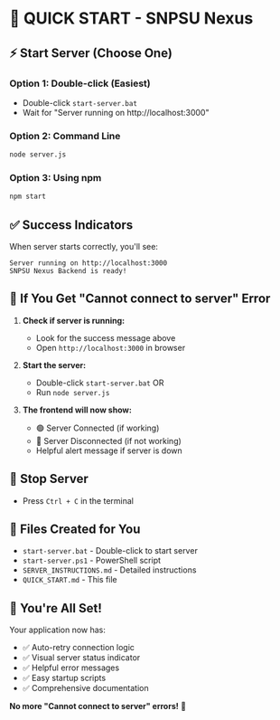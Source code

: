 # 🚀 QUICK START - SNPSU Nexus

## ⚡ Start Server (Choose One)

### Option 1: Double-click (Easiest)
- Double-click `start-server.bat`
- Wait for "Server running on http://localhost:3000"

### Option 2: Command Line
```bash
node server.js
```

### Option 3: Using npm
```bash
npm start
```

## ✅ Success Indicators

When server starts correctly, you'll see:
```
Server running on http://localhost:3000
SNPSU Nexus Backend is ready!
```

## 🔧 If You Get "Cannot connect to server" Error

1. **Check if server is running:**
   - Look for the success message above
   - Open `http://localhost:3000` in browser

2. **Start the server:**
   - Double-click `start-server.bat` OR
   - Run `node server.js`

3. **The frontend will now show:**
   - 🟢 Server Connected (if working)
   - 🔴 Server Disconnected (if not working)
   - Helpful alert message if server is down

## 🛑 Stop Server
- Press `Ctrl + C` in the terminal

## 📁 Files Created for You
- `start-server.bat` - Double-click to start server
- `start-server.ps1` - PowerShell script
- `SERVER_INSTRUCTIONS.md` - Detailed instructions
- `QUICK_START.md` - This file

## 🎯 You're All Set!
Your application now has:
- ✅ Auto-retry connection logic
- ✅ Visual server status indicator
- ✅ Helpful error messages
- ✅ Easy startup scripts
- ✅ Comprehensive documentation

**No more "Cannot connect to server" errors!** 🎉
